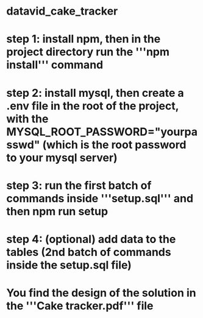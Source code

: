 # datavid_cake_tracker

# step 1: install npm, then in the project directory run the '''npm install''' command

# step 2: install mysql, then create a .env file in the root of the project, with the MYSQL_ROOT_PASSWORD="yourpasswd" (which is the root password to your mysql server)

# step 3: run the first batch of commands inside '''setup.sql''' and then npm run setup

# step 4: (optional) add data to the tables (2nd batch of commands inside the setup.sql file)

# You find the design of the solution in the '''Cake tracker.pdf''' file